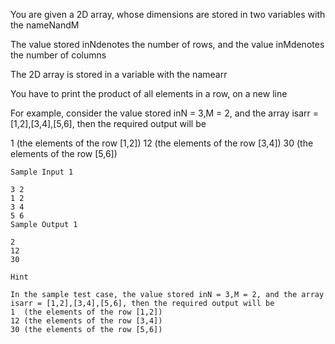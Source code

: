 You are given a 2D array, whose dimensions are stored in two variables with the nameNandM

The value stored inNdenotes the number of rows, and the value inMdenotes the number of columns

The 2D array is stored in a variable with the namearr

You have to print the product of all elements in a row, on a new line

For example, consider the value stored inN = 3,M = 2, and the array isarr = [1,2],[3,4],[5,6], then the required output will be

1  (the elements of the row [1,2])
12 (the elements of the row [3,4])
30 (the elements of the row [5,6])

```
Sample Input 1 

3 2
1 2
3 4
5 6
Sample Output 1

2
12
30
```


```
Hint

In the sample test case, the value stored inN = 3,M = 2, and the array isarr = [1,2],[3,4],[5,6], then the required output will be
1  (the elements of the row [1,2])
12 (the elements of the row [3,4])
30 (the elements of the row [5,6])
```
